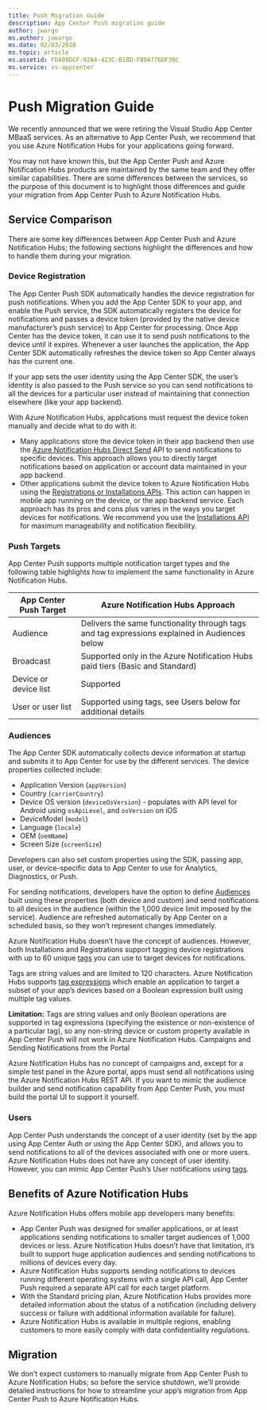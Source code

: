 ```yaml
---
title: Push Migration Guide
description: App Center Push migration guide
author: jwargo
ms.author: jowargo
ms.date: 02/03/2020
ms.topic: article
ms.assetid: FDA09DCF-92A4-423C-B18D-FB0A776DF39C
ms.service: vs-appcenter
---
```


# Push Migration Guide

We recently announced that we were retiring the Visual Studio App Center MBaaS services. As an alternative to App Center Push, we recommend that you use Azure Notification Hubs for your applications going forward.

You may not have known this, but the App Center Push and Azure Notification Hubs products are maintained by the same team and they offer similar capabilities. There are some differences between the services, so the purpose of this document is to highlight those differences and guide your migration from App Center Push to Azure Notification Hubs.

## Service Comparison

There are some key differences between App Center Push and Azure Notification Hubs; the following sections highlight the differences and how to handle them during your migration.

### Device Registration

The App Center Push SDK automatically handles the device registration for push notifications. When you add the App Center SDK to your app, and enable the Push service, the SDK automatically registers the device for notifications and passes a device token (provided by the native device manufacturer’s push service) to App Center for processing. Once App Center has the device token, it can use it to send push notifications to the device until it expires. Whenever a user launches the application, the App Center SDK automatically refreshes the device token so App Center always has the current one.

If your app sets the user identity using the App Center SDK, the user’s identity is also passed to the Push service so you can send notifications to all the devices for a particular user instead of maintaining that connection elsewhere (like your app backend).

With Azure Notification Hubs, applications must request the device token manually and decide what to do with it:

+ Many applications store the device token in their app backend then use the [Azure Notification Hubs Direct Send](https://docs.microsoft.com/rest/api/notificationhubs/direct-send) API to send notifications to specific devices. This approach allows you to directly target notifications based on application or account data maintained in your app backend.
+ Other applications submit the device token to Azure Notification Hubs using the [Registrations or Installations APIs](https://docs.microsoft.com/azure/notification-hubs/notification-hubs-push-notification-registration-management). This action can happen in mobile app running on the device, or the app backend service. Each approach has its pros and cons plus varies in the ways you target devices for notifications. We recommend you use the [Installations API](https://docs.microsoft.com/dotnet/api/microsoft.azure.notificationhubs.installation?view=azure-dotnet) for maximum manageability and notification flexibility.

### Push Targets

App Center Push supports multiple notification target types and the following table highlights how to implement the same functionality in Azure Notification Hubs.

| App Center Push Target | Azure Notification Hubs Approach |
| ---------------------- | -------------------------------- |
| Audience               | Delivers the same functionality through tags and tag expressions explained in Audiences below |
| Broadcast              | Supported only in the Azure Notification Hubs paid tiers (Basic and Standard) |
| Device or device list  | Supported |
| User or user list      | Supported using tags, see Users below for additional details |

### Audiences

The App Center SDK automatically collects device information at startup and submits it to App Center for use by the different services. The device properties collected include:

+ Application Version (`appVersion`)
+ Country (`carrierCountry`)
+ Device OS version (`deviceOsVersion`) - populates with API level for Android using `osApiLevel`, and `osVersion` on iOS
+ DeviceModel (`model`)
+ Language (`locale`)
+ OEM (`oemName`)
+ Screen Size (`screenSize`)

Developers can also set custom properties using the SDK, passing app, user, or device-specific data to App Center to use for Analytics, Diagnostics, or Push.

For sending notifications, developers have the option to define [Audiences](~/push/send-notification.md#audiences) built using these properties (both device and custom) and send notifications to all devices in the audience (within the 1,000 device limit imposed by the service). Audience are refreshed automatically by App Center on a scheduled basis, so they won’t represent changes immediately.

Azure Notification Hubs doesn’t have the concept of audiences. However, both Installations and Registrations support tagging device registrations with up to 60 unique [tags](https://docs.microsoft.com/azure/notification-hubs/notification-hubs-tags-segment-push-message) you can use to target devices for notifications.

Tags are string values and are limited to 120 characters. Azure Notification Hubs supports [tag expressions](https://docs.microsoft.com/azure/notification-hubs/notification-hubs-tags-segment-push-message#tag-expressions) which enable an application to target a subset of your app’s devices based on a Boolean expression built using multiple tag values.

**Limitation:** Tags are string values and only Boolean operations are supported in tag expressions (specifying the existence or non-existence of a particular tag), so any non-string device or custom property available in App Center Push will not work in Azure Notification Hubs.
Campaigns and Sending Notifications from the Portal

Azure Notification Hubs has no concept of campaigns and, except for a simple test panel in the Azure portal, apps must send all notifications using the Azure Notification Hubs REST API.
If you want to mimic the audience builder and send notification capability from App Center Push, you must build the portal UI to support it yourself.

### Users

App Center Push understands the concept of a user identity (set by the app using App Center Auth or using the App Center SDK), and allows you to send notifications to all of the devices associated with one or more users. Azure Notification Hubs does not have any concept of user identity. However, you can mimic App Center Push’s User notifications using [tags](https://docs.microsoft.com/azure/notification-hubs/notification-hubs-tags-segment-push-message#using-tags-to-target-users).

## Benefits of Azure Notification Hubs

Azure Notification Hubs offers mobile app developers many benefits:

+ App Center Push was designed for smaller applications, or at least applications sending notifications to smaller target audiences of 1,000 devices or less. Azure Notification Hubs doesn’t have that limitation, it’s built to support huge application audiences and sending notifications to millions of devices every day.
+ Azure Notification Hubs supports sending notifications to devices running different operating systems with a single API call, App Center Push required a separate API call for each target platform.
+ With the Standard pricing plan, Azure Notification Hubs provides more detailed information about the status of a notification (including delivery success or failure with additional information available for failure).
+ Azure Notification Hubs is available in multiple regions, enabling customers to more easily comply with data confidentiality regulations.

## Migration

We don’t expect customers to manually migrate from App Center Push to Azure Notification Hubs; so before the service shutdown, we’ll provide detailed instructions for how to streamline your app’s migration from App Center Push to Azure Notification Hubs.
